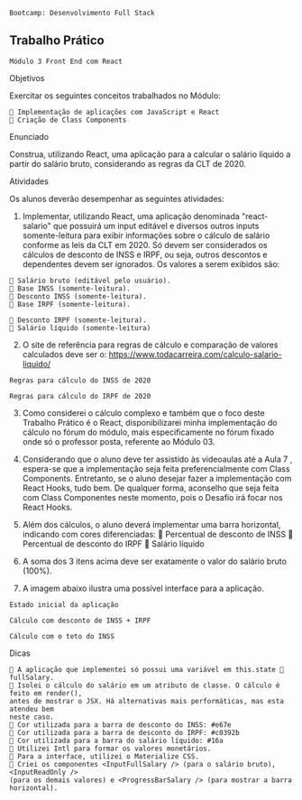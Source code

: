 ```
Bootcamp: Desenvolvimento Full Stack
```
## Trabalho Prático

```
Módulo 3 Front End com React
```
Objetivos

Exercitar os seguintes conceitos trabalhados no Módulo:

```
 Implementação de aplicações com JavaScript e React
 Criação de Class Components
```
Enunciado

Construa, utilizando React, uma aplicação para a calcular o salário líquido a partir
do salário bruto, considerando as regras da CLT de 2020.

Atividades

Os alunos deverão desempenhar as seguintes atividades:

1. Implementar, utilizando React, uma aplicação denominada "react-salario" que
    possuirá um input editável e diversos outros inputs somente-leitura para exibir
    informações sobre o cálculo de salário conforme as leis da CLT em 2020. Só
    devem ser considerados os cálculos de desconto de INSS e IRPF, ou seja, outros
    descontos e dependentes devem ser ignorados. Os valores a serem exibidos são:

```
 Salário bruto (editável pelo usuário).
 Base INSS (somente-leitura).
 Desconto INSS (somente-leitura).
 Base IRPF (somente-leitura).
```

```
 Desconto IRPF (somente-leitura).
 Salário líquido (somente-leitura)
```
2. O site de referência para regras de cálculo e comparação de valores calculados
    deve ser o: https://www.todacarreira.com/calculo-salario-liquido/

```
Regras para cálculo do INSS de 2020
```
```
Regras para cálculo do IRPF de 2020
```
3. Como considerei o cálculo complexo e também que o foco deste Trabalho Prático é
    o React, disponibilizarei minha implementação do cálculo no fórum do módulo,
    mais especificamente no fórum fixado onde só o professor posta, referente ao
    Módulo 03.


4. Considerando que o aluno deve ter assistido às videoaulas até a Aula 7 , espera-se
    que a implementação seja feita preferencialmente com Class Components.
    Entretanto, se o aluno desejar fazer a implementação com React Hooks, tudo
    bem. De qualquer forma, aconselho que seja feita com Class Componentes neste
    momento, pois o Desafio irá focar nos React Hooks.
5. Além dos cálculos, o aluno deverá implementar uma barra horizontal, indicando
    com cores diferenciadas:
        Percentual de desconto de INSS
        Percentual de desconto do IRPF
        Salário líquido
6. A soma dos 3 itens acima deve ser exatamente o valor do salário bruto (100%).
7. A imagem abaixo ilustra uma possível interface para a aplicação.

```
Estado inicial da aplicação
```
```
Cálculo com desconto de INSS + IRPF
```

```
Cálculo com o teto do INSS
```
Dicas

```
 A aplicação que implementei só possui uma variável em this.state  fullSalary.
 Isolei o cálculo do salário em um atributo de classe. O cálculo é feito em render(),
antes de mostrar o JSX. Há alternativas mais performáticas, mas esta atendeu bem
neste caso.
 Cor utilizada para a barra de desconto do INSS: #e67e
 Cor utilizada para a barra de desconto do IRPF: #c0392b
 Cor utilizada para a barra do salário líquido: #16a
 Utilizei Intl para formar os valores monetários.
 Para a interface, utilizei o Materialize CSS.
 Criei os componentes <InputFullSalary /> (para o salário bruto), <InputReadOnly />
(para os demais valores) e <ProgressBarSalary /> (para mostrar a barra
horizontal).
```

